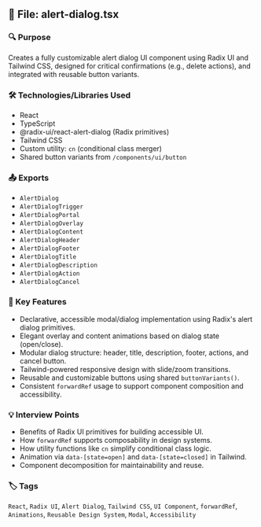 ## 📁 File: alert-dialog.tsx

### 🔍 Purpose
Creates a fully customizable alert dialog UI component using Radix UI and Tailwind CSS, designed for critical confirmations (e.g., delete actions), and integrated with reusable button variants.

### 🛠️ Technologies/Libraries Used
- React
- TypeScript
- @radix-ui/react-alert-dialog (Radix primitives)
- Tailwind CSS
- Custom utility: `cn` (conditional class merger)
- Shared button variants from `/components/ui/button`

### 📤 Exports
- `AlertDialog`
- `AlertDialogTrigger`
- `AlertDialogPortal`
- `AlertDialogOverlay`
- `AlertDialogContent`
- `AlertDialogHeader`
- `AlertDialogFooter`
- `AlertDialogTitle`
- `AlertDialogDescription`
- `AlertDialogAction`
- `AlertDialogCancel`

### 🧠 Key Features
- Declarative, accessible modal/dialog implementation using Radix's alert dialog primitives.
- Elegant overlay and content animations based on dialog state (open/close).
- Modular dialog structure: header, title, description, footer, actions, and cancel button.
- Tailwind-powered responsive design with slide/zoom transitions.
- Reusable and customizable buttons using shared `buttonVariants()`.
- Consistent `forwardRef` usage to support component composition and accessibility.

### 💡 Interview Points
- Benefits of Radix UI primitives for building accessible UI.
- How `forwardRef` supports composability in design systems.
- How utility functions like `cn` simplify conditional class logic.
- Animation via `data-[state=open]` and `data-[state=closed]` in Tailwind.
- Component decomposition for maintainability and reuse.

### 🏷️ Tags
`React`, `Radix UI`, `Alert Dialog`, `Tailwind CSS`, `UI Component`, `forwardRef`, `Animations`, `Reusable Design System`, `Modal`, `Accessibility`
